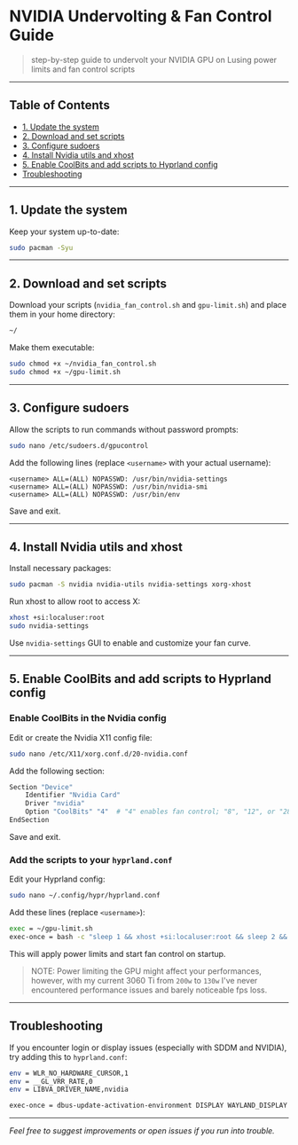 # NVIDIA Undervolting & Fan Control Guide

> step-by-step guide to undervolt your NVIDIA GPU on Lusing power limits and fan control scripts

---

## Table of Contents

- [1. Update the system](#1-update-the-system)
- [2. Download and set scripts](#2-download-and-set-scripts)
- [3. Configure sudoers](#3-configure-sudoers)
- [4. Install Nvidia utils and xhost](#4-install-nvidia-utils-and-xhost)
- [5. Enable CoolBits and add scripts to Hyprland config](#5-enable-coolbits-and-add-scripts-to-hyprland-config)
- [Troubleshooting](#troubleshooting)

---

## 1. Update the system

Keep your system up-to-date:

```bash
sudo pacman -Syu
```

---

## 2. Download and set scripts

Download your scripts (`nvidia_fan_control.sh` and `gpu-limit.sh`) and place them in your home directory:

```bash
~/ 
```

Make them executable:

```bash
sudo chmod +x ~/nvidia_fan_control.sh
sudo chmod +x ~/gpu-limit.sh
```

---

## 3. Configure sudoers

Allow the scripts to run commands without password prompts:

```bash
sudo nano /etc/sudoers.d/gpucontrol
```

Add the following lines (replace `<username>` with your actual username):

```text
<username> ALL=(ALL) NOPASSWD: /usr/bin/nvidia-settings
<username> ALL=(ALL) NOPASSWD: /usr/bin/nvidia-smi
<username> ALL=(ALL) NOPASSWD: /usr/bin/env
```

Save and exit.

---

## 4. Install Nvidia utils and xhost

Install necessary packages:

```bash
sudo pacman -S nvidia nvidia-utils nvidia-settings xorg-xhost
```

Run xhost to allow root to access X:

```bash
xhost +si:localuser:root
sudo nvidia-settings
```

Use `nvidia-settings` GUI to enable and customize your fan curve.

---

## 5. Enable CoolBits and add scripts to Hyprland config

### Enable CoolBits in the Nvidia config

Edit or create the Nvidia X11 config file:

```bash
sudo nano /etc/X11/xorg.conf.d/20-nvidia.conf
```

Add the following section:

```sh
Section "Device"
    Identifier "Nvidia Card"
    Driver "nvidia"
    Option "CoolBits" "4"  # "4" enables fan control; "8", "12", or "28" enable more features.
EndSection
```

Save and exit.

### Add the scripts to your `hyprland.conf`

Edit your Hyprland config:

```bash
sudo nano ~/.config/hypr/hyprland.conf
```

Add these lines (replace `<username>`):

```sh
exec = ~/gpu-limit.sh
exec-once = bash -c "sleep 1 && xhost +si:localuser:root && sleep 2 && /home/<username>/nvidia_fan_control.sh &"
```

This will apply power limits and start fan control on startup.

> NOTE: Power limiting the GPU might affect your performances, however, with my current 3060 Ti from `200w` to `130w` I've never encountered performance issues and barely noticeable fps loss.

---

## Troubleshooting

If you encounter login or display issues (especially with SDDM and NVIDIA), try adding this to `hyprland.conf`:

```sh
env = WLR_NO_HARDWARE_CURSOR,1
env = __GL_VRR_RATE,0
env = LIBVA_DRIVER_NAME,nvidia

exec-once = dbus-update-activation-environment DISPLAY WAYLAND_DISPLAY XDG_CURRENT_DESKTOP
```

---

*Feel free to suggest improvements or open issues if you run into trouble.*
